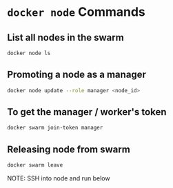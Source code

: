 # `docker node` Commands

## List all nodes in the swarm

```bash
docker node ls
```

## Promoting a node as a manager

```bash
docker node update --role manager <node_id>
```

## To get the manager / worker's token

```bash
docker swarm join-token manager
```

## Releasing node from swarm

```bash
docker swarm leave
```

NOTE: SSH into node and run below
